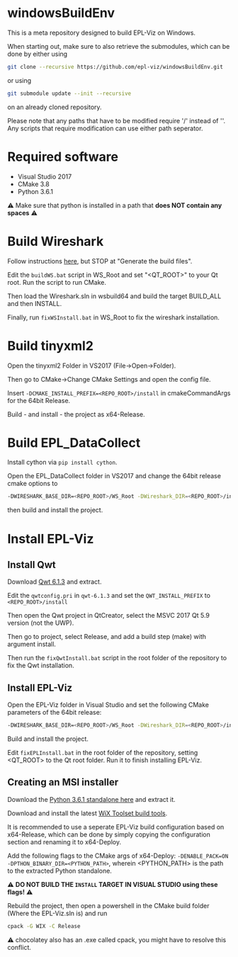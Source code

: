 # windowsBuildEnv

This is a meta repository designed to build EPL-Viz on Windows.

When starting out, make sure to also retrieve the submodules, which can be done by either using

```bash
git clone --recursive https://github.com/epl-viz/windowsBuildEnv.git
```

or using

```bash
git submodule update --init --recursive
```

on an already cloned repository.

Please note that any paths that have to be modified require '/' instead of '\'. Any scripts that require modification can use either path seperator.

# Required software

 - Visual Studio 2017
 - CMake 3.8
 - Python 3.6.1
 
:warning: Make sure that python is installed in a path that **does NOT contain any spaces** :warning:
 
# Build Wireshark

Follow instructions [here](https://www.wireshark.org/docs/wsdg_html_chunked/ChSetupWin32.html), but STOP at "Generate the build files".

Edit the `buildWS.bat` script in WS_Root and set "<QT_ROOT>" to your Qt root. Run the script to run CMake.

Then load the Wireshark.sln in wsbuild64 and build the target BUILD_ALL and then INSTALL.

Finally, run `fixWSInstall.bat` in WS_Root to fix the wireshark installation.

# Build tinyxml2

Open the tinyxml2 Folder in VS2017 (File->Open->Folder).

Then go to CMake->Change CMake Settings and open the config file.

Insert `-DCMAKE_INSTALL_PREFIX=<REPO_ROOT>/install` in cmakeCommandArgs for the 64bit Release.

Build - and install - the project as x64-Release.

# Build EPL_DataCollect

Install cython via `pip install cython`.

Open the EPL_DataCollect folder in VS2017 and change the 64bit release cmake options to 

```bash
-DWIRESHARK_BASE_DIR=<REPO_ROOT>/WS_Root -DWireshark_DIR=<REPO_ROOT>/install/lib/Wireshark -DTinyXML2_ROOT=<REPO_ROOT>/install -DCMAKE_INSTALL_PREFIX=<REPO_ROOT>/install -T host=x64
```

then build and install the project.

# Install EPL-Viz

## Install Qwt

Download [Qwt 6.1.3](https://sourceforge.net/projects/qwt/files/qwt/6.1.3/) and extract.

Edit the `qwtconfig.pri` in `qwt-6.1.3` and set the `QWT_INSTALL_PREFIX` to `<REPO_ROOT>/install`

Then open the Qwt project in QtCreator, select the MSVC 2017 Qt 5.9 version (not the UWP).

Then go to project, select Release, and add a build step (make) with argument install.

Then run the `fixQwtInstall.bat` script in the root folder of the repository to fix the Qwt installation.

## Install EPL-Viz

Open the EPL-Viz folder in Visual Studio and set the following CMake parameters of the 64bit release:

```bash
-DWIRESHARK_BASE_DIR=<REPO_ROOT>/WS_Root -DWireshark_DIR=<REPO_ROOT>/install/lib/Wireshark -DTinyXML2_ROOT=<REPO_ROOT>/install -DQt5_DIR=<QT_ROOT>/5.9/msvc2017_64/lib/cmake/Qt5 -DCMAKE_INSTALL_PREFIX=<REPO_ROOT>/install -T host=x64
```

Build and install the project.

Edit `fixEPLInstall.bat` in the root folder of the repository, setting <QT_ROOT> to the Qt root folder. Run it to finish installing EPL-Viz.

## Creating an MSI installer

Download the [Python 3.6.1 standalone here](https://www.python.org/ftp/python/3.6.1/python-3.6.1-embed-amd64.zip) and extract it.

Download and install the latest [WiX Toolset build tools](http://wixtoolset.org/releases/).

It is recommended to use a seperate EPL-Viz build configuration based on x64-Release, which can be done by simply copying the configuration section and renaming it to x64-Deploy. 

Add the following flags to the CMake args of x64-Deploy: `-DENABLE_PACK=ON -DPTHON_BINARY_DIR=<PYTHON_PATH>`, wherein <PYTHON_PATH> is the path to the extracted Python standalone.

:warning: **DO NOT BUILD THE `INSTALL` TARGET IN VISUAL STUDIO using these flags!** :warning:

Rebuild the project, then open a powershell in the CMake build folder (Where the EPL-Viz.sln is) and run

```bash
cpack -G WIX -C Release
```

:warning: chocolatey also has an .exe called cpack, you might have to resolve this conflict.

